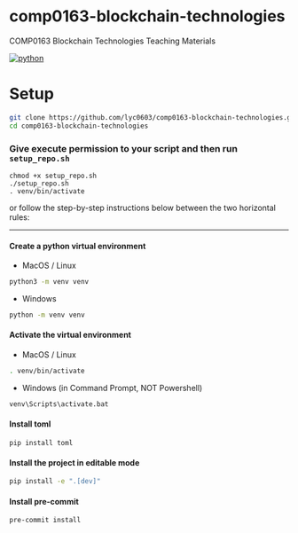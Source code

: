 # comp0163-blockchain-technologies
COMP0163 Blockchain Technologies Teaching Materials

[![python](https://img.shields.io/badge/Python-v3.11.2-3776AB.svg?style=flat&logo=python&logoColor=white)](https://www.python.org)
<!-- [![build status](https://github.com/pre-commit/pre-commit/actions/workflows/main.yml/badge.svg)](https://github.com/xujiahuayz/pbs/actions/workflows/pylint.yml) -->

# Setup
```zsh
git clone https://github.com/lyc0603/comp0163-blockchain-technologies.git
cd comp0163-blockchain-technologies
```

### Give execute permission to your script and then run `setup_repo.sh`

```
chmod +x setup_repo.sh
./setup_repo.sh
. venv/bin/activate
```

or follow the step-by-step instructions below between the two horizontal rules:

---

#### Create a python virtual environment

- MacOS / Linux

```bash
python3 -m venv venv
```

- Windows

```bash
python -m venv venv
```

#### Activate the virtual environment

- MacOS / Linux

```bash
. venv/bin/activate
```

- Windows (in Command Prompt, NOT Powershell)

```bash
venv\Scripts\activate.bat
```
#### Install toml

```
pip install toml
```

#### Install the project in editable mode

```bash
pip install -e ".[dev]"
```

#### Install pre-commit
```bash
pre-commit install
```
